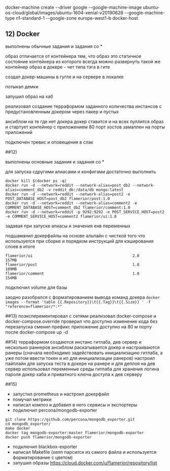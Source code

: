docker-machine create --driver google  --google-machine-image ubuntu-os-cloud/global/images/ubuntu-1604-xenial-v20190628  --google-machine-type n1-standard-1  --google-zone europe-west1-b  docker-host

## 12) Docker

выполнены обычные задания и задания со *

образ отличается от контейнера тем, что образ это статичное состояние контейнера из которого всегда можно развернуть такой же контейнер
образ в докере  - чет типа тэга в гите 

создал докер-машины в гугле и на сервере в локалке

потыкал демки

запушил образ на хаб

реализовал создание терраформом заданного количества инстансов с предустановленным докером через пакер и пустых

ансиблом на те где нет докера докер ставится и на всех пуллится образ и стартует контейнер с приложением 80 порт хостов замаплен на порты приложений

подключен тревис и оповещения в слак 

##12) 

выполнены основные задания и задания со * 

для запуска сдругими алиасами и конфигами достаточно выполнить 
```
docker kill $(docker ps -q)
docker run -d --network=reddit --network-alias=post_db2 --network-alias=comment_db2 -v reddit_db:/data/db mongo:latest
docker run -d --network=reddit --network-alias=post2 -e POST_DATABASE_HOST=post_db2 flamerior/post:1.0
docker run -d --network=reddit --network-alias=comment2 -e COMMENT_DATABASE_HOST=comment_db2 flamerior/comment:1.0
docker run -d --network=reddit -p 9292:9292 -e POST_SERVICE_HOST=post2 -e COMMENT_SERVICE_HOST=comment2 flamerior/ui:1.0
```
задавая при запуске алиасы и значения енв переменных

подшаманил докерфайлы на основе альпайн с чисткой того что используется при сборке и порядком инструкций для кэширования слоев
 в итоге
```
flamerior/ui                                            2.0                 157MB
flamerior/post                                          1.0                 109MB
flamerior/comment                                       1.0                 154MB
```
подключил volume для базы

заодно разобрался с форматированием вывода команд докера
```docker images --format 'table {{.Repository}}\t{{.Tag}}\t{{.Size}} ' -f "reference=flamerior/*:*"```

##13)
поэксперементировал с сетями 
реализовал docker-compose и docker-compose.override 
проверил что доступно изменение кода без перезапуска
сменил префикс
приложение доступно на 80 м порту после docker-compose up -d


##14) 
терраформом создаются инстанс гитлаба, дев сервер и несколько раннеров 
ансиблом раскатывается докер и настраиваются ранеры (сначала необходимо задействовать инициализацию гитлаба, а уже потом ввести токен и ип для инициализации ранеров)
настроил пайплайн для запуска теста в докере на ранере и для деплоя на дев сервер
использовал переменные среды гитлаба для хранения логина пароля докер хаба и приватного ключа доступа к дев серверу


##15)
- запустил prometheus и настроил докерфайл
- помучал метрики 
- написал композ и добавил в него сервисы и экспортеры
- подключил percona/mongodb-exporter

```
git clone https://github.com/percona/mongodb_exporter.git
cd mongodb_exporter/
make docker
docker tag mongodb-exporter:master flamerior/mongodb-exporter
docker push flamerior/mongodb-exporter
```

- подключил blackbox-exporter
- написал Makefile (хелп парсится из самого файла и используется форматирование с цветом)
- запушил образы
https://cloud.docker.com/u/flamerior/repository/list
